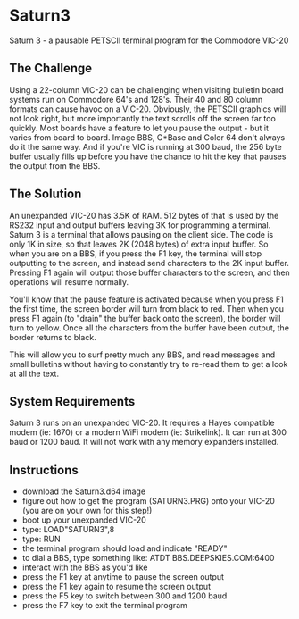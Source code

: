 # Saturn3
Saturn 3 - a pausable PETSCII terminal program for the Commodore VIC-20

## The Challenge
Using a 22-column VIC-20 can be challenging when visiting bulletin board systems run on Commodore 64's and 128's. Their 40 and 80 column formats can 
cause havoc on a VIC-20. Obviously, the PETSCII graphics will not look right, but more importantly the text scrolls off the screen far too quickly.
Most boards have a feature to let you pause the output - but it varies from board to board. Image BBS, C*Base and Color 64 don't always do it the
same way. And if you're VIC is running at 300 baud, the 256 byte buffer usually fills up before you have the chance to hit the key that pauses the
output from the BBS.  

## The Solution
An unexpanded VIC-20 has 3.5K of RAM. 512 bytes of that is used by the RS232 input and output buffers leaving 3K for programming a terminal. Saturn 3
is a terminal that allows pausing on the client side. The code is only 1K in size, so that leaves 2K (2048 bytes) of extra input buffer. So when 
you are on a BBS, if you press the F1 key, the terminal will stop outputting to the screen, and instead send characters to the 2K input buffer. 
Pressing F1 again will output those buffer characters to the screen, and then operations will resume normally.  

You'll know that the pause feature is activated because when you press F1 the first time, the screen border will turn from black to red. Then when 
you press F1 again (to "drain" the buffer back onto the screen), the border will turn to yellow. Once all the characters from the buffer have been
output, the border returns to black.  

This will allow you to surf pretty much any BBS, and read messages and small bulletins without having to constantly try to re-read them to get a
look at all the text.  

## System Requirements
Saturn 3 runs on an unexpanded VIC-20. It requires a Hayes compatible modem (ie: 1670) or a modern WiFi modem (ie: Strikelink). It can run at 
300 baud or 1200 baud. It will not work with any memory expanders installed. 

## Instructions
- download the Saturn3.d64 image
- figure out how to get the program (SATURN3.PRG) onto your VIC-20 (you are on your own for this step!)
- boot up your unexpanded VIC-20
- type: LOAD"SATURN3",8
- type: RUN
- the terminal program should load and indicate "READY"
- to dial a BBS, type something like: ATDT BBS.DEEPSKIES.COM:6400
- interact with the BBS as you'd like
- press the F1 key at anytime to pause the screen output
- press the F1 key again to resume the screen output
- press the F5 key to switch between 300 and 1200 baud
- press the F7 key to exit the terminal program

